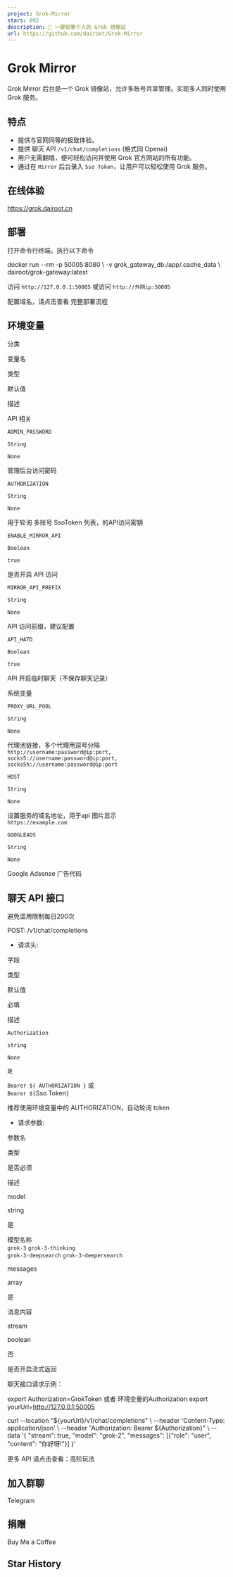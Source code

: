 ```yaml
---
project: Grok-Mirror
stars: 692
description: 🚀 一键部署个人的 Grok 镜像站
url: https://github.com/dairoot/Grok-Mirror
---
```


Grok Mirror
===========

Grok Mirror 后台是一个 Grok 镜像站，允许多账号共享管理。实现多人同时使用 Grok 服务。

特点
--

-   提供与官网同等的极致体验。
-   提供 聊天 API `/v1/chat/completions` (格式同 Openai)
-   用户无需翻墙，便可轻松访问并使用 Grok 官方网站的所有功能。
-   通过在 `Mirror` 后台录入 `Sso Token`，让用户可以轻松使用 Grok 服务。

在线体验
----

https://grok.dairoot.cn

部署
--

打开命令行终端，执行以下命令

docker run --rm -p 50005:8080 \\
-v grok\_gateway\_db:/app/.cache\_data \\
dairoot/grok-gateway:latest

访问 `http://127.0.0.1:50005` 或访问 `http://外网ip:50005`

配置域名，请点击查看 完整部署流程

环境变量
----

分类

变量名

类型

默认值

描述

API 相关

`ADMIN_PASSWORD`

`String`

`None`

管理后台访问密码

`AUTHORIZATION`

`String`

`None`

用于轮询 多账号 SsoToken 列表，的API访问密钥

`ENABLE_MIRROR_API`

`Boolean`

`true`

是否开启 API 访问

`MIRROR_API_PREFIX`

`String`

`None`

API 访问前缀，建议配置

`API_HATD`

`Boolean`

`true`

API 开启临时聊天（不保存聊天记录）

系统变量

`PROXY_URL_POOL`

`String`

`None`

代理池链接，多个代理用逗号分隔  
`http://username:password@ip:port,`  
`socks5://username:password@ip:port,`  
`socks5h://username:password@ip:port`

`HOST`

`String`

`None`

设置服务的域名地址，用于api 图片显示  
`https://example.com`

`GOOGLEADS`

`String`

`None`

Google Adsense 广告代码

聊天 API 接口
---------

避免滥用限制每日200次

POST: /v1/chat/completions

-   请求头:

字段

类型

默认值

必填

描述

`Authorization`

`string`

`None`

`是`

`Bearer ${ AUTHORIZATION }` 或  
`Bearer ${`Sso Token`}`  
  
推荐使用环境变量中的 AUTHORIZATION，自动轮询 token

-   请求参数:

参数名

类型

是否必须

描述

model

string

是

模型名称  
`grok-3` `grok-3-thinking`  
`grok-3-deepsearch` `grok-3-deepersearch`

messages

array

是

消息内容

stream

boolean

否

是否开启流式返回

聊天接口请求示例：

export Authorization=GrokToken 或者 环境变量的Authorization
export yourUrl=http://127.0.0.1:50005


curl --location "${yourUrl}/v1/chat/completions" \\
--header 'Content-Type: application/json' \\
--header "Authorization: Bearer ${Authorization}" \\
--data '{
     "stream": true,
     "model": "grok-2",
     "messages": \[{"role": "user", "content": "你好呀!"}\]
   }'

更多 API 请点击查看：高阶玩法

加入群聊
----

Telegram

捐赠
--

Buy Me a Coffee

Star History
------------
